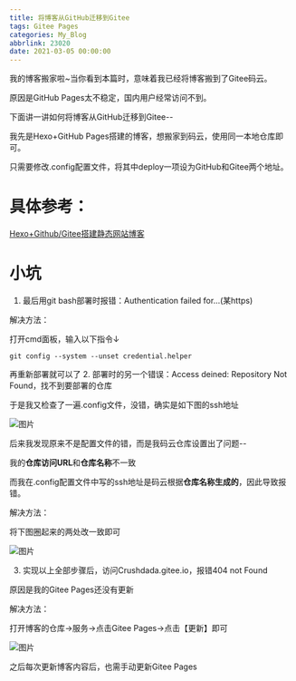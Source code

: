 ```yaml
---
title: 将博客从GitHub迁移到Gitee
tags: Gitee Pages
categories: My_Blog
abbrlink: 23020
date: 2021-03-05 00:00:00
---
```


我的博客搬家啦~当你看到本篇时，意味着我已经将博客搬到了Gitee码云。

原因是GitHub Pages太不稳定，国内用户经常访问不到。

下面讲一讲如何将博客从GitHub迁移到Gitee--

<!--more-->

我先是Hexo+GitHub Pages搭建的博客，想搬家到码云，使用同一本地仓库即可。

只需要修改.config配置文件，将其中deploy一项设为GitHub和Gitee两个地址。

# 具体参考：

[Hexo+Github/Gitee搭建静态网站博客](https://blog.csdn.net/pilihaotian/article/details/103337959)

# 小坑

1. 最后用git bash部署时报错：Authentication failed for...(某https)

解决方法：

打开cmd面板，输入以下指令↓

```plain
git config --system --unset credential.helper
```
再重新部署就可以了
2. 部署时的另一个错误：Access deined: Repository Not Found，找不到要部署的仓库

于是我又检查了一遍.config文件，没错，确实是如下图的ssh地址

![图片](https://uploader.shimo.im/f/1qDS0T6ry2SrN4Ab.png!thumbnail?fileGuid=qGgHTjD8rgxCYTh6)

后来我发现原来不是配置文件的错，而是我码云仓库设置出了问题--

我的**仓库访问URL**和**仓库名称**不一致

而我在.config配置文件中写的ssh地址是码云根据**仓库名称生成的**，因此导致报错。

解决方法：

将下图圈起来的两处改一致即可

![图片](https://uploader.shimo.im/f/qS5dccpziKVewKJK.png!thumbnail?fileGuid=qGgHTjD8rgxCYTh6)

3. 实现以上全部步骤后，访问Crushdada.gitee.io，报错404 not Found

原因是我的Gitee Pages还没有更新

解决方法：

打开博客的仓库->服务->点击Gitee Pages->点击【更新】即可

![图片](https://uploader.shimo.im/f/5cGznUtx76VBA7Qj.png!thumbnail?fileGuid=qGgHTjD8rgxCYTh6)

之后每次更新博客内容后，也需手动更新Gitee Pages











